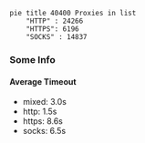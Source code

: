 
```mermaid
pie title 40400 Proxies in list
    "HTTP" : 24266
    "HTTPS": 6196
    "SOCKS" : 14837
```

### Some Info
#### Average Timeout

- mixed: 3.0s
- http: 1.5s
- https: 8.6s
- socks: 6.5s